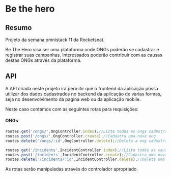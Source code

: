 # Be the hero
## Resumo
Projeto da semana omnistack 11 da Rocketseat.  

Be The Hero visa ser uma plataforma onde ONGs poderão se cadastrar e registrar suas campanhas. Interessados poderão contribuir com as causas destas ONGs através da plataforma.

## API
A API criada neste projeto ira permitir que o frontend da aplicação possa utilizar dos dados cadastrados no backend da aplicação de varias formas, seja no desenvolvimento da pagina web ou da aplicação mobile.  

Neste caso contamos com as seguintes rotas para requisições:

#### ONGs
``` Javascript
routes.get('/ongs/',OngController.index);//Lista todas as ongs cadastradas
routes.post('/ongs/',OngController.create);//Cadastra uma nova ong
routes.delete('/ongs/:id',OngController.delete);//Deleta a ong cadastrada pelo usuario

routes.get('/incidents',IncidentController.index);//Lista todas as causas cadastradas
routes.post('/incidents',IncidentController.create);//Cadastra uma nova causa
routes.delete('/incidents/:id',IncidentController.delete);//Deleta uma causa existente
```
As rotas serão manipuladas através do controlador apropriado.

